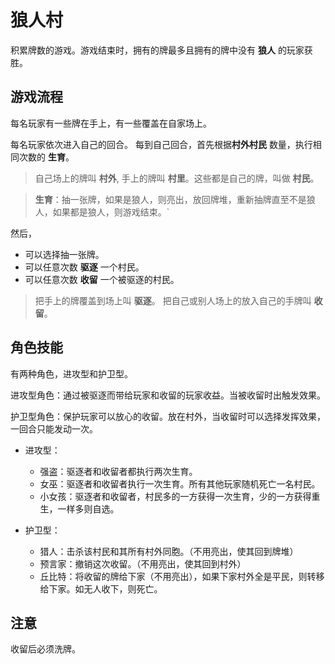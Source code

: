 # 狼人村

积累牌数的游戏。游戏结束时，拥有的牌最多且拥有的牌中没有 **狼人** 的玩家获胜。

## 游戏流程

每名玩家有一些牌在手上，有一些覆盖在自家场上。

每名玩家依次进入自己的回合。
每到自己回合，首先根据**村外村民** 数量，执行相同次数的 **生育**。

> 自己场上的牌叫 **村外**, 手上的牌叫 **村里**。这些都是自己的牌，叫做 **村民**。

> **生育**：抽一张牌，如果是狼人，则亮出，放回牌堆，重新抽牌直至不是狼人，如果都是狼人，则游戏结束。`

然后，

- 可以选择抽一张牌。
- 可以任意次数 **驱逐** 一个村民。
- 可以任意次数 **收留** 一个被驱逐的村民。

> 把手上的牌覆盖到场上叫 **驱逐**。 把自己或别人场上的放入自己的手牌叫 **收留**。

## 角色技能

有两种角色，进攻型和护卫型。

进攻型角色：通过被驱逐而带给玩家和收留的玩家收益。当被收留时出触发效果。

护卫型角色：保护玩家可以放心的收留。放在村外，当收留时可以选择发挥效果，一回合只能发动一次。

- 进攻型：

  - 强盗：驱逐者和收留者都执行两次生育。
  - 女巫：驱逐者和收留者执行一次生育。所有其他玩家随机死亡一名村民。
  - 小女孩：驱逐者和收留者，村民多的一方获得一次生育，少的一方获得重生，一样多则自选。

- 护卫型：
  - 猎人：击杀该村民和其所有村外同胞。（不用亮出，使其回到牌堆）
  - 预言家：撤销这次收留。（不用亮出，使其回到村外）
  - 丘比特：将收留的牌给下家（不用亮出），如果下家村外全是平民，则转移给下家。如无人收下，则死亡。

## 注意

收留后必须洗牌。
